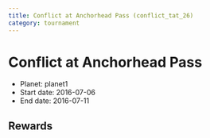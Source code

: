 ```yaml
---
title: Conflict at Anchorhead Pass (conflict_tat_26)
category: tournament
---
```

# Conflict at Anchorhead Pass

  * Planet: planet1
  * Start date: 2016-07-06
  * End date: 2016-07-11

## Rewards

